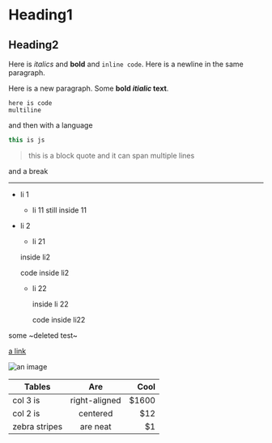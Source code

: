 # Heading1

## Heading2

Here is *italics* and **bold** and `inline code`.
Here is a newline in the same paragraph.

Here is a new paragraph. Some **bold *itialic* text**.


```
here is code
multiline
```

and then with a language

```js
this is js
```

> this is a block quote
> and it can span multiple lines

and a break

---

- li 1
  - li 11
  still inside 11
- li 2
  - li 21


  inside li2

    code inside li2

  - li 22

    inside li 22

      code inside li22


some ~deleted test~

[a link](http://www.google.com)

![an image](https://avatars0.githubusercontent.com/u/1794527?v=3&s=460)

| Tables        | Are           | Cool  |
| ------------- |:-------------:| -----:|
| col 3 is      | right-aligned | $1600 |
| col 2 is      | centered      |   $12 |
| zebra stripes | are neat      |    $1 |

